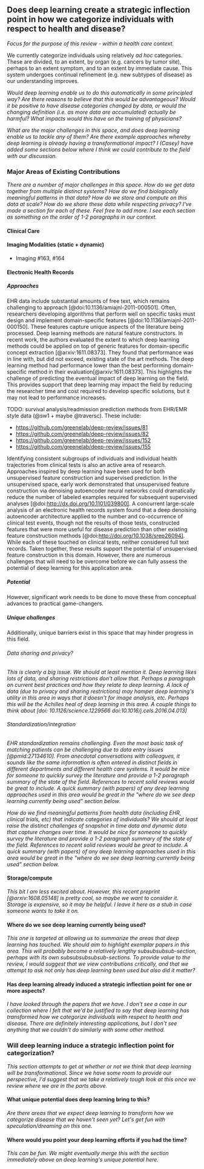 ## Does deep learning create a strategic inflection point in how we categorize individuals with respect to health and disease?

*Focus for the purpose of this review - within a health care context.*

We currently categorize individuals using relatively *ad hoc* categories. These
are divided, to an extent, by organ (e.g. cancers by tumor site), perhaps to an
extent symptom, and to an extent by immediate cause. This system undergoes
continual refinement (e.g. new subtypes of disease) as our understanding
improves.

*Would deep learning enable us to do this automatically in some principled way?
Are there reasons to believe that this would be advantageous? Would it be
positive to have disease categories changed by data, or would the changing
definition (i.e. as more data are accumulated) actually be harmful? What impacts
would this have on the training of physicians?*

*What are the major challenges in this space, and does deep learning enable us to
tackle any of them? Are there example approaches whereby deep learning is
already having a transformational impact? I (Casey) have added some sections
below where I think we could contribute to the field with our discussion.*

### Major Areas of Existing Contributions

*There are a number of major challenges in this space. How do we get data
together from multiple distinct systems? How do we find biologically meaningful
patterns in that data? How do we store and compute on this data at scale? How do
we share these data while respecting privacy? I've made a section for each of
these. Feel free to add more. I see each section as something on the order of
1-2 paragraphs in our context.*

#### Clinical Care

#### Imaging Modalities (static + dynamic)

* Imaging #163, #164

#### Electronic Health Records

##### Approaches

EHR data include substantial amounts of free text, which remains challenging to approach [@doi:10.1136/amiajnl-2011-000501]. Often, researchers developing algorithms that perform well on specific tasks must design and implement domain-specific features [@doi:10.1136/amiajnl-2011-000150]. These features capture unique aspects of the literature being processed. Deep learning methods are natural feature constructors. In recent work, the authors evaluated the extent to which deep learning methods could be applied on top of generic features for domain-specific concept extraction [@arxiv:1611.08373]. They found that performance was in line with, but did not exceed, existing state of the art methods. The deep learning method had performance lower than the best performing domain-specific method in their evaluation[@arxiv:1611.08373]. This highlights the challenge of predicting the eventual impact of deep learning on the field. This provides support that deep learning may impact the field by reducing the researcher time and cost required to develop specific solutions, but it may not lead to performance increases.

TODO: survival analysis/readmission prediction methods from EHR/EMR style data (@sw1 + maybe @traversc). These include:
* https://github.com/greenelab/deep-review/issues/81
* https://github.com/greenelab/deep-review/issues/82
* https://github.com/greenelab/deep-review/issues/152
* https://github.com/greenelab/deep-review/issues/155

Identifying consistent subgroups of individuals and individual health trajectories from clinical tests is also an active area of research. Approaches inspired by deep learning have been used for both unsupervised feature construction and supervised prediction. In the unsupervised space, early work demonstrated that unsupervised feature construction via denoising autoencoder neural networks could dramatically reduce the number of labeled examples required for subsequent supervised analyses [@doi:http://dx.doi.org/10.1101/039800]. A concurrent large-scale analysis of an electronic health records system found that a deep denoising autoencoder architecture applied to the number and co-occurrence of clinical test events, though not the results of those tests, constructed features that were more useful for disease prediction than other existing feature construction methods [@doi:http://doi.org/10.1038/srep26094]. While each of these touched on clinical tests, neither considered full text records. Taken together, these results support the potential of unsupervised feature construction in this domain. However, there are numerous challenges that will need to be overcome before we can fully assess the potential of deep learning for this application area.

##### Potential
However, significant work needs to be done to move these from conceptual advances to practical game-changers.


##### Unique challenges
Additionally, unique barriers exist in this space that may hinder progress in this field.

###### Data sharing and privacy?

*This is clearly a big issue. We should at least mention it. Deep learning likes
lots of data, and sharing restrictions don't allow that. Perhaps a paragraph on
current best practices and how they relate to deep learning. A lack of data (due
to privacy and sharing restrictions) may hamper deep learning's utility in this
area in ways that it doesn't for image analysis, etc. Perhaps this will be the
Achilles heal of deep learning in this area. A couple things to think about
[doi: 10.1126/science.1229566 doi:10.1016/j.cels.2016.04.013]*


###### Standardization/integration

*EHR standardization remains challenging. Even the most basic task of matching
patients can be challenging due to data entry issues [@pmid:27134610]. From
anecdotal conversations with colleagues, it sounds like the same information is
often entered in distinct fields in different departments and different health
care systems. It would be nice for someone to quickly survey the literature and
provide a 1-2 paragraph summary of the state of the field. References to recent
solid reviews would be great to include. A quick summary (with papers) of any
deep learning approaches used in this area would be great in the "where do we
see deep learning currently being used" section below.*

*How do we find meaningful patterns from health data (including EHR, clinical
trials, etc) that indicate categories of individuals? We should at least raise
the distinct challenges of snapshot in time data and dynamic data that capture
changes over time. It would be nice for someone to quickly survey the literature
and provide a 1-2 paragraph summary of the state of the field. References to
recent solid reviews would be great to include. A quick summary (with papers) of
any deep learning approaches used in this area would be great in the "where do
we see deep learning currently being used" section below.*

#### Storage/compute

*This bit I am less excited about. However, this recent preprint
[@arxiv:1608.05148] is pretty cool, so maybe we want to consider it. Storage is
expensive, so it may be helpful. I leave it here as a stub in case someone wants
to take it on.*

#### Where do we see deep learning currently being used?

*This one is targeted at allowing us to summarize the areas that deep learning
has touched. We should aim to highlight exemplar papers in this area. This will
probably become a relatively lengthy subsubsubsub-section, perhaps with its own
subsubsubsubsub-sections. To provide value to the review, I would suggest that
we view contributions critically, and that we attempt to ask not only has deep
learning been used but also did it matter?*

#### Has deep learning already induced a strategic inflection point for one or more aspects?

*I have looked through the papers that we have. I don't see a case in our
collection where I felt that we'd be justified to say that deep learning has
transformed how we categorize individuals with respect to health and disease.
There are definitely interesting applications, but I don't see anything that we
couldn't do similarly with some other method.*

### Will deep learning induce a strategic inflection point for categorization?

*This section attempts to get at whether or not we think that deep learning will
be transformational. Since we have some room to provide our perspective, I'd
suggest that we take a relatively tough look at this once we review where we
are in the parts above.*


#### What unique potential does deep learning bring to this?

*Are there areas that we expect deep learning to transform how we categorize
disease that we haven't seen yet? Let's get fun with speculation/dreaming on
this one.*

#### Where would you point your deep learning efforts if you had the time?

*This can be fun. We might eventually merge this with the section immediately
above on deep learning's unique potential here.*
